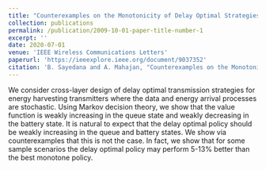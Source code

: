 ```yaml
---
title: "Counterexamples on the Monotonicity of Delay Optimal Strategies for Energy Harvesting Transmitters"
collection: publications
permalink: /publication/2009-10-01-paper-title-number-1
excerpt: ''
date: 2020-07-01
venue: 'IEEE Wireless Communications Letters'
paperurl: 'https://ieeexplore.ieee.org/document/9037352'
citation: 'B. Sayedana and A. Mahajan, "Counterexamples on the Monotonicity of Delay Optimal Strategies for Energy Harvesting Transmitters," in IEEE Wireless Communications Letters, vol. 9, no. 7, pp. 1070-1074, July 2020, doi: 10.1109/LWC.2020.2981066.'
---
```


We consider cross-layer design of delay optimal transmission strategies for energy harvesting transmitters where the data and energy arrival processes are stochastic. Using Markov decision theory, we show that the value function is weakly increasing in the queue state and weakly decreasing in the battery state. It is natural to expect that the delay optimal policy should be weakly increasing in the queue and battery states. We show via counterexamples that this is not the case. In fact, we show that for some sample scenarios the delay optimal policy may perform 5-13% better than the best monotone policy.
